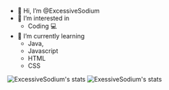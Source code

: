 - 👋 Hi, I’m @ExcessiveSodium
- 👀 I’m interested in 
  - Coding 💻
- 🌱 I’m currently learning 
  - Java,
  - Javascript
  - HTML
  - CSS

![ExcessiveSodium's stats](https://github-readme-stats.vercel.app/api/top-langs/?username=ExcessiveSodium&layout=compact&theme=radical) ![ExessiveSodium's stats](https://github-readme-stats.vercel.app/api?username=ExcessiveSodium&show_icons=true&theme=radicalhow_icons=true)
